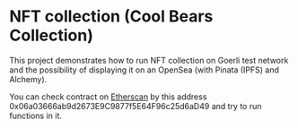 # NFT collection (Cool Bears Collection)

This project demonstrates how to run NFT collection on Goerli test network and the possibility of displaying it on an OpenSea (with Pinata (IPFS) and Alchemy). 

You can check contract on [Etherscan](https://goerli.etherscan.io) by this address 0x06a03666ab9d2673E9C9877f5E64F96c25d6aD49 and try to run functions in it.
